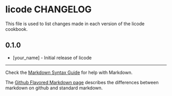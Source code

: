licode CHANGELOG
================

This file is used to list changes made in each version of the licode cookbook.

0.1.0
-----
- [your_name] - Initial release of licode

- - -
Check the [Markdown Syntax Guide](http://daringfireball.net/projects/markdown/syntax) for help with Markdown.

The [Github Flavored Markdown page](http://github.github.com/github-flavored-markdown/) describes the differences between markdown on github and standard markdown.
